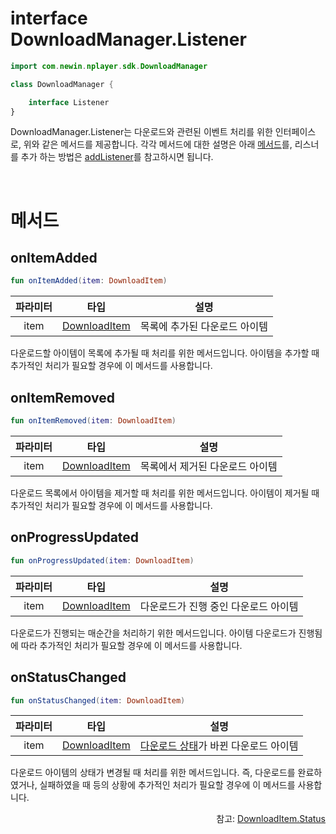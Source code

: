 # interface DownloadManager.Listener

```kotlin
import com.newin.nplayer.sdk.DownloadManager
```

```kotlin
class DownloadManager {

    interface Listener 
}
```

DownloadManager.Listener는 다운로드와 관련된 이벤트 처리를 위한 인터페이스로, 위와 같은 메서드를 제공합니다. 각각 메서드에 대한 설명은 아래 [메서드](#메서드)를, 리스너를 추가 하는 방법은 [addListener](../../class/download-manager/home.md#addlistener)를 참고하시면 됩니다.

<br>

# 메서드

## onItemAdded

```kotlin
fun onItemAdded(item: DownloadItem)
```

|파라미터|타입|설명|
|:--:|:--:|:--:|
|item|[DownloadItem](../../class/download-item/home.md)|목록에 추가된 다운로드 아이템|

다운로드할 아이템이 목록에 추가될 때 처리를 위한 메서드입니다. 아이템을 추가할 때 추가적인 처리가 필요할 경우에 이 메서드를 사용합니다.

## onItemRemoved

```kotlin
fun onItemRemoved(item: DownloadItem)
```

|파라미터|타입|설명|
|:--:|:--:|:--:|
|item|[DownloadItem](../../class/download-item/home.md)|목록에서 제거된 다운로드 아이템|

다운로드 목록에서 아이템을 제거할 때 처리를 위한 메서드입니다. 아이템이 제거될 때 추가적인 처리가 필요할 경우에 이 메서드를 사용합니다.

## onProgressUpdated

```kotlin
fun onProgressUpdated(item: DownloadItem)
```

|파라미터|타입|설명|
|:--:|:--:|:--:|
|item|[DownloadItem](../../class/download-item/home.md)|다운로드가 진행 중인 다운로드 아이템|

다운로드가 진행되는 매순간을 처리하기 위한 메서드입니다. 아이템 다운로드가 진행됨에 따라 추가적인 처리가 필요할 경우에 이 메서드를 사용합니다.

## onStatusChanged

```kotlin
fun onStatusChanged(item: DownloadItem)
```

|파라미터|타입|설명|
|:--:|:--:|:--:|
|item|[DownloadItem](../../class/download-item/home.md)|[다운로드 상태](../../enum/download-item-status/home.md)가 바뀐 다운로드 아이템|

다운로드 아이템의 상태가 변경될 때 처리를 위한 메서드입니다. 즉, 다운로드를 완료하였거나, 실패하였을 때 등의 상황에 추가적인 처리가 필요할 경우에 이 메서드를 사용합니다.

<div align="right">
참고: <a href="../../enum/download-item-status/home.md">DownloadItem.Status</a>
</div>

